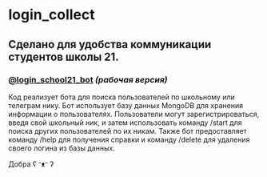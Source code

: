# login_collect
<h2>Сделано для удобства коммуникации студентов школы 21.</h2>


### [@login_school21_bot](https://t.me/login_school21_bot "Telegram channel") ***(рабочая версия)***

Код реализует бота для поиска пользователей по школьному или телеграм нику. Бот использует базу данных MongoDB для хранения информации о пользователях. Пользователи могут зарегистрироваться, введя свой школьный ник, и затем использовать команду /start для поиска других пользователей по их никам. Также бот предоставляет команду /help для получения справки и команду /delete для удаления своего логина из базы данных.


Добра ʕ ᵔᴥᵔ ʔ 
